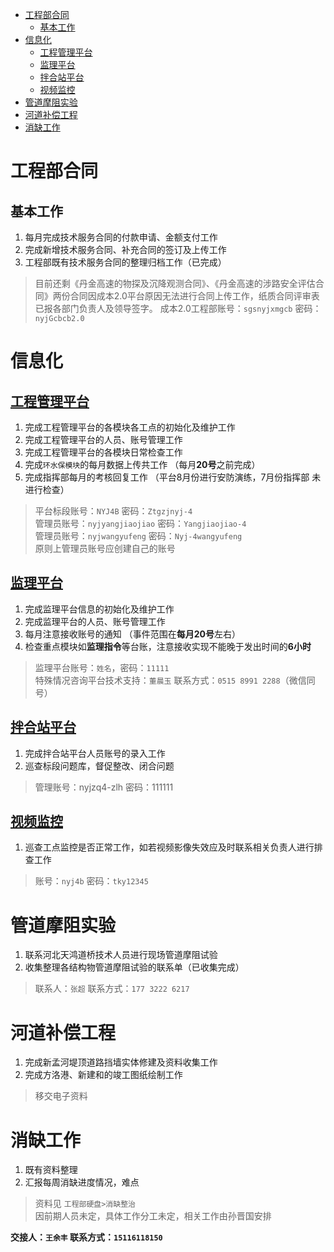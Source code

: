 - [工程部合同](#工程部合同)
  - [基本工作](#基本工作)
- [信息化](#信息化)
  - [工程管理平台](#工程管理平台)
  - [监理平台](#监理平台)
  - [拌合站平台](#拌合站平台)
  - [视频监控](#视频监控)
- [管道摩阻实验](#管道摩阻实验)
- [河道补偿工程](#河道补偿工程)
- [消缺工作](#消缺工作)


# 工程部合同
## 基本工作
1. 每月完成技术服务合同的付款申请、金额支付工作  
2. 完成新增技术服务合同、补充合同的签订及上传工作 
3. 工程部既有技术服务合同的整理归档工作（已完成）
> 目前还剩《丹金高速的物探及沉降观测合同》、《丹金高速的涉路安全评估合同》两份合同因成本2.0平台原因无法进行合同上传工作，纸质合同评审表已报各部门负责人及领导签字。
> 成本2.0工程部账号：`sgsnyjxmgcb` 密码：`nyjGcbcb2.0`  

# 信息化 
## [工程管理平台](https://sso.r93535.com/login?redirect=https://portal.r93535.com/)
1. 完成工程管理平台的各模块各工点的初始化及维护工作  
2. 完成工程管理平台的人员、账号管理工作
3. 完成工程管理平台的各模块日常检查工作
4. 完成`环水保模块`的每月数据上传共工作 （每月**20号**之前完成）
5. 完成指挥部每月的考核回复工作  （平台8月份进行安防演练，7月份指挥部 未进行检查）
> 平台标段账号：`NYJ4B` 密码：`Ztgzjnyj-4`  
> 管理员账号：`nyjyangjiaojiao` 密码：`Yangjiaojiao-4`  
> 管理员账号：`nyjwangyufeng` 密码：`Nyj-4wangyufeng`  
> 原则上管理员账号应创建自己的账号  
## [监理平台](http://47.103.108.230:8003/Home/Login)
1. 完成监理平台信息的初始化及维护工作
2. 完成监理平台的人员、账号管理工作
3. 每月注意接收账号的通知 （事件范围在**每月20号**左右）
4. 检查重点模块如**监理指令**等台账，注意接收实现不能晚于发出时间的**6小时**
> 监理平台账号：`姓名`，密码：`11111`  
> 特殊情况咨询平台技术支持：`董晨玉` 联系方式：`0515 8991 2288`（微信同号）
## [拌合站平台](http://60.205.217.114/login)
1. 完成拌合站平台人员账号的录入工作
2. 巡查标段问题库，督促整改、闭合问题
> 管理账号：nyjzq4-zlh 密码：111111
## [视频监控](http://221.122.108.254/)
1. 巡查工点监控是否正常工作，如若视频影像失效应及时联系相关负责人进行排查工作
> 账号：`nyj4b` 密码：`tky12345`

# 管道摩阻实验
1. 联系河北天鸿道桥技术人员进行现场管道摩阻试验
2. 收集整理各结构物管道摩阻试验的联系单（已收集完成）
> 联系人：`张超` 联系方式：`177 3222 6217`
# 河道补偿工程
1. 完成新孟河堤顶道路挡墙实体修建及资料收集工作
2. 完成方洛港、新建和的竣工图纸绘制工作
> 移交电子资料
# 消缺工作
1. 既有资料整理
2. 汇报每周消缺进度情况，难点
> 资料见 `工程部硬盘>消缺整治`  
> 因前期人员未定，具体工作分工未定，相关工作由孙晋国安排

**交接人：`王余丰` 联系方式：`15116118150`**
